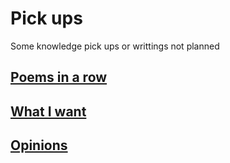 # Pick ups
  Some knowledge pick ups or writtings not planned
## [Poems in a row](../../poem/images/holder.md)
## [What I want](../../poem/4th.md)
## [Opinions](../../poem/5th.md)

